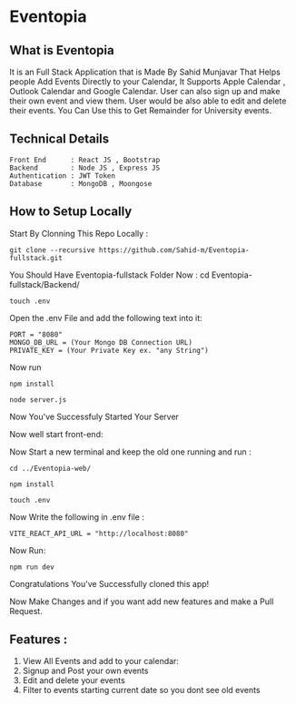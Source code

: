# Eventopia

## What is Eventopia

It is an Full Stack Application that is Made By Sahid Munjavar That Helps people Add Events Directly to your Calendar, It Supports Apple Calendar , Outlook Calendar and Google Calendar. User can also sign up and make their own event and view them.
User would be also able to edit and delete their events. You Can Use this to Get Remainder for University events.

## Technical Details

    Front End      : React JS , Bootstrap
    Backend        : Node JS , Express JS
    Authentication : JWT Token
    Database       : MongoDB , Moongose

## How to Setup Locally

Start By Clonning This Repo Locally :

    git clone --recursive https://github.com/Sahid-m/Eventopia-fullstack.git

You Should Have Eventopia-fullstack Folder
Now :
cd Eventopia-fullstack/Backend/

    touch .env

Open the .env File and add the following text into it:

    PORT = "8080"
    MONGO_DB_URL = (Your Mongo DB Connection URL)
    PRIVATE_KEY = (Your Private Key ex. "any String")

Now run

    npm install

    node server.js

Now You've Successfuly Started Your Server

Now well start front-end:

Now Start a new terminal and keep the old one running and run :

    cd ../Eventopia-web/

    npm install

    touch .env

Now Write the following in .env file :

    VITE_REACT_API_URL = "http://localhost:8080"

Now Run:

    npm run dev

Congratulations You've Successfully cloned this app!

Now Make Changes and if you want add new features and make a Pull Request.

## Features :

1. View All Events and add to your calendar:
2. Signup and Post your own events
3. Edit and delete your events
4. Filter to events starting current date so you dont see old events
